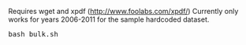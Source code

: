 Requires wget and xpdf (http://www.foolabs.com/xpdf/)
Currently only works for years 2006-2011 for the sample hardcoded dataset.

<pre>
bash bulk.sh
</pre>
